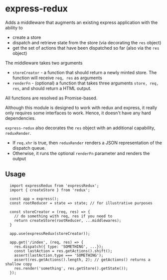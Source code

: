 # express-redux

Adds a middleware that augments an existing express application with the ability to

* create a store
* dispatch and retrieve state from the store (via decorating the `res` object)
* get the set of actions that have been dispatched so far (also via the `res` object)

The middleware takes two arguments
* `storeCreator` - a function that should return a newly minted store. The function will receive `req, res` as arguments
* `renderFn` - (optional) a function that takes three arguments `store, req, res`, and should return a HTML output.

All functions are resolved as Promise-based.

Although this module is designed to work with redux and express, it really only requires some interfaces to work. Hence, it doesn't have any hard dependencies.

`express-redux` also decorates the `res` object with an additional capability, `reduxRender`.

* If `req.xhr` is true, then `reduxRender` renders a JSON representation of the dispatch queue.
* Otherwise, it runs the optional `renderFn` parameter and renders the output

## Usage

```
  import expressRedux from 'expressRedux';
  import { createStore } from 'redux';

  const app = express();
  const rootReducer = state => state; // for illustrative purposes

  const storeCreator = (req, res) => {
  	// do something with req, res if you need to
  	return createStore(rootReducer, ...middlewares);
  }

  app.use(expressRedux(storeCreator));

  app.get('/index', (req, res) => {
  	res.dispatch({ type: 'SOMETHING', ...});
  	const lastAction = res.getActions().shift();
  	assert(lastAction.type === 'SOMETHING');
  	assert(res.getActions().length, 2); // getActions() returns a shallow copy
  	res.render('something', res.getStore().getState());
  });
```